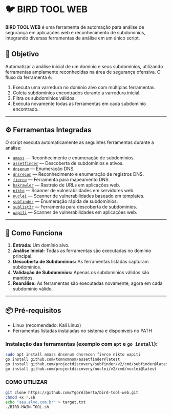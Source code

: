 # 🐦 BIRD TOOL WEB

**BIRD TOOL WEB** é uma ferramenta de automação para análise de segurança em aplicações web e reconhecimento de subdomínios, integrando diversas ferramentas de análise em um único script.

## 📌 Objetivo

Automatizar a análise inicial de um domínio e seus subdomínios, utilizando ferramentas amplamente reconhecidas na área de segurança ofensiva. O fluxo da ferramenta é:

1. Executa uma varredura no domínio alvo com múltiplas ferramentas.
2. Coleta subdomínios encontrados durante a varredura inicial.
3. Filtra os subdomínios válidos.
4. Executa novamente todas as ferramentas em cada subdomínio encontrado.

---

## ⚙️ Ferramentas Integradas

O script executa automaticamente as seguintes ferramentas durante a análise:

- [`amass`](https://github.com/owasp-amass/amass) — Reconhecimento e enumeração de subdomínios.
- [`assetfinder`](https://github.com/tomnomnom/assetfinder) — Descoberta de subdomínios e ativos.
- [`dnsenum`](https://github.com/fwaeytens/dnsenum) — Enumeração DNS.
- [`dnsrecon`](https://github.com/darkoperator/dnsrecon) — Reconhecimento e enumeração de registros DNS.
- [`fierce`](https://github.com/mschwager/fierce) — Ferramenta para mapeamento DNS.
- [`hakrawler`](https://github.com/hakluke/hakrawler) — Rastreio de URLs em aplicações web.
- [`nikto`](https://github.com/sullo/nikto) — Scanner de vulnerabilidades em servidores web.
- [`nuclei`](https://github.com/projectdiscovery/nuclei) — Scanner de vulnerabilidades baseado em templates.
- [`subfinder`](https://github.com/projectdiscovery/subfinder) — Enumeração rápida de subdomínios.
- [`sublist3r`](https://github.com/aboul3la/Sublist3r) — Ferramenta para descoberta de subdomínios.
- [`wapiti`](https://github.com/wapiti-scanner/wapiti) — Scanner de vulnerabilidades em aplicações web.

---

## 🚀 Como Funciona

1. **Entrada:** Um domínio alvo.
2. **Análise Inicial:** Todas as ferramentas são executadas no domínio principal.
3. **Descoberta de Subdomínios:** As ferramentas listadas capturam subdomínios.
4. **Validação de Subdomínios:** Apenas os subdomínios válidos são mantidos.
5. **Reanálise:** As ferramentas são executadas novamente, agora em cada subdomínio válido.

---

## 📦 Pré-requisitos

- Linux (recomendado: Kali Linux)
- Ferramentas listadas instaladas no sistema e disponíveis no PATH

### Instalação das ferramentas (exemplo com `apt` e `go install`):

```bash
sudo apt install amass dnsenum dnsrecon fierce nikto wapiti
go install github.com/tomnomnom/assetfinder@latest
go install github.com/projectdiscovery/subfinder/v2/cmd/subfinder@latest
go install github.com/projectdiscovery/nuclei/v2/cmd/nuclei@latest
```

### COMO UTILIZAR

```bash
git clone https://github.com/YgorAlberto/bird-tool-web.git
chmod +x *.sh
echo "seu.alvo.com.br" > target.txt
./BIRD-MAIN-TOOL.sh
